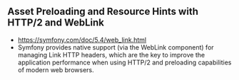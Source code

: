 ## Asset Preloading and Resource Hints with HTTP/2 and WebLink
- https://symfony.com/doc/5.4/web_link.html
- Symfony provides native support (via the WebLink component) for managing Link HTTP headers, which are the key to improve the application performance when using HTTP/2 and preloading capabilities of modern web browsers.